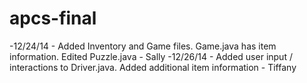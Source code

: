 apcs-final
==========
-12/24/14 - Added Inventory and Game files. Game.java has item information. Edited Puzzle.java - Sally
-12/26/14 - Added user input / interactions to Driver.java. Added additional item information - Tiffany
